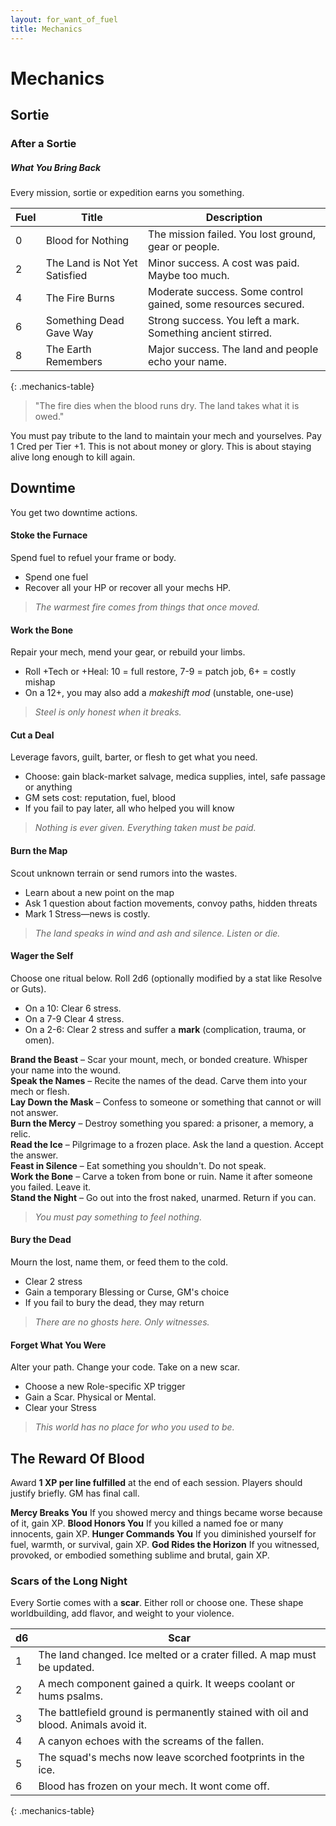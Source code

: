 ```yaml
---
layout: for_want_of_fuel
title: Mechanics
---
```


# Mechanics

## Sortie
### After a Sortie

##### What You Bring Back
Every mission, sortie or expedition earns you something.

| Fuel | Title                         | Description                                                    |
| ---- | ----------------------------- | -------------------------------------------------------------- |
| 0    | Blood for Nothing             | The mission failed. You lost ground, gear or people.           |
| 2    | The Land is Not Yet Satisfied | Minor success. A cost was paid. Maybe too much.                |
| 4    | The Fire Burns                | Moderate success. Some control gained, some resources secured. |
| 6    | Something Dead Gave Way       | Strong success. You left a mark. Something ancient stirred.    |
| 8    | The Earth Remembers           | Major success. The land and people echo your name.             |
{: .mechanics-table}

>"The fire dies when the blood runs dry. The land takes what it is owed."

You must pay tribute to the land to maintain your mech and yourselves. Pay 1 Cred per Tier +1.
This is not about money or glory. This is about staying alive long enough to kill again.

## Downtime

You get two downtime actions.

#### **Stoke the Furnace**
Spend fuel to refuel your frame or body.
- Spend one fuel
- Recover all your HP or recover all your mechs HP.
> _The warmest fire comes from things that once moved._

#### **Work the Bone**
Repair your mech, mend your gear, or rebuild your limbs.
- Roll +Tech or +Heal: 10 = full restore, 7-9 = patch job, 6+ = costly mishap
- On a 12+, you may also add a _makeshift mod_ (unstable, one-use)
> _Steel is only honest when it breaks._

#### **Cut a Deal**
Leverage favors, guilt, barter, or flesh to get what you need.
- Choose: gain black-market salvage, medica supplies, intel, safe passage or anything
- GM sets cost: reputation, fuel, blood
- If you fail to pay later, all who helped you will know
> _Nothing is ever given. Everything taken must be paid._

#### **Burn the Map**
Scout unknown terrain or send rumors into the wastes.
- Learn about a new point on the map
- Ask 1 question about faction movements, convoy paths, hidden threats
- Mark 1 Stress—news is costly.
> _The land speaks in wind and ash and silence. Listen or die._

#### **Wager the Self**
Choose one ritual below. Roll 2d6 (optionally modified by a stat like Resolve or Guts).
- On a 10: Clear 6 stress.
- On a 7-9 Clear 4 stress.
- On a 2-6: Clear 2 stress and suffer a **mark** (complication, trauma, or omen).

**Brand the Beast** – Scar your mount, mech, or bonded creature. Whisper your name into the wound.  
**Speak the Names** – Recite the names of the dead. Carve them into your mech or flesh.  
**Lay Down the Mask** – Confess to someone or something that cannot or will not answer.  
**Burn the Mercy** – Destroy something you spared: a prisoner, a memory, a relic.  
**Read the Ice** – Pilgrimage to a frozen place. Ask the land a question. Accept the answer.  
**Feast in Silence** – Eat something you shouldn't. Do not speak.  
**Work the Bone** – Carve a token from bone or ruin. Name it after someone you failed. Leave it.  
**Stand the Night** – Go out into the frost naked, unarmed. Return if you can.  
> _You must pay something to feel nothing._

#### **Bury the Dead**
Mourn the lost, name them, or feed them to the cold.
- Clear 2 stress
- Gain a temporary Blessing or Curse, GM's choice
- If you fail to bury the dead, they may return
> _There are no ghosts here. Only witnesses._

#### **Forget What You Were**
Alter your path. Change your code. Take on a new scar.
- Choose a new Role-specific XP trigger
- Gain a Scar. Physical or Mental.
- Clear your Stress
> _This world has no place for who you used to be._

## The Reward Of Blood
Award **1 XP per line fulfilled** at the end of each session. Players should justify briefly. GM has final call.

**Mercy Breaks You**
If you showed mercy and things became worse because of it, gain XP.
**Blood Honors You**
If you killed a named foe or many innocents, gain XP.
**Hunger Commands You**
If you diminished yourself for fuel, warmth, or survival, gain XP.
 **God Rides the Horizon**
If you witnessed, provoked, or embodied something sublime and brutal, gain XP.

### Scars of the Long Night
Every Sortie comes with a **scar**. Either roll or choose one. These shape worldbuilding, add flavor, and weight to your violence.

|d6|Scar|
|---|---|
|1|The land changed. Ice melted or a crater filled. A map must be updated.|
|2|A mech component gained a quirk. It weeps coolant or hums psalms.|
|3|The battlefield ground is permanently stained with oil and blood. Animals avoid it.|
|4|A canyon echoes with the screams of the fallen.|
|5|The squad's mechs now leave scorched footprints in the ice.|
|6|Blood has frozen on your mech. It wont come off.|
{: .mechanics-table}
